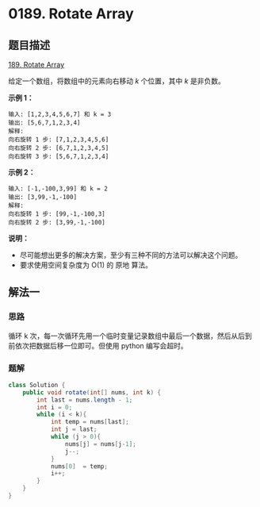 # 0189. Rotate Array

## 题目描述

[189. Rotate Array](https://leetcode-cn.com/problems/rotate-array/)

给定一个数组，将数组中的元素向右移动 *k* 个位置，其中 *k* 是非负数。

**示例 1：**

```
输入: [1,2,3,4,5,6,7] 和 k = 3
输出: [5,6,7,1,2,3,4]
解释:
向右旋转 1 步: [7,1,2,3,4,5,6]
向右旋转 2 步: [6,7,1,2,3,4,5]
向右旋转 3 步: [5,6,7,1,2,3,4]
```

**示例 2：**

```
输入: [-1,-100,3,99] 和 k = 2
输出: [3,99,-1,-100]
解释: 
向右旋转 1 步: [99,-1,-100,3]
向右旋转 2 步: [3,99,-1,-100]
```

**说明：**
- 尽可能想出更多的解决方案，至少有三种不同的方法可以解决这个问题。
- 要求使用空间复杂度为 O(1) 的 原地 算法。

## 解法一

### 思路

循环 k 次，每一次循环先用一个临时变量记录数组中最后一个数据，然后从后到前依次把数据后移一位即可。但使用 python 编写会超时。

### 题解

```java
class Solution {
    public void rotate(int[] nums, int k) {
        int last = nums.length - 1;
        int i = 0;
        while (i < k){
            int temp = nums[last];
            int j = last;
            while (j > 0){
                nums[j] = nums[j-1];
                j--;
            }
            nums[0]  = temp;
            i++;
        }       
    }
}
```

